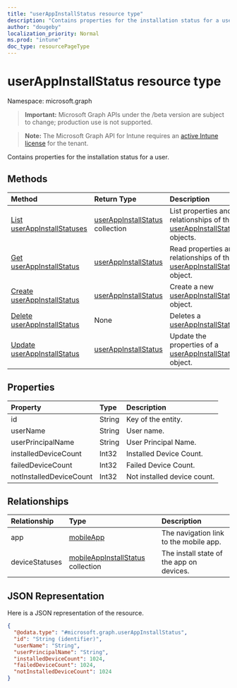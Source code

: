 ```yaml
---
title: "userAppInstallStatus resource type"
description: "Contains properties for the installation status for a user."
author: "dougeby"
localization_priority: Normal
ms.prod: "intune"
doc_type: resourcePageType
---
```


# userAppInstallStatus resource type

Namespace: microsoft.graph

> **Important:** Microsoft Graph APIs under the /beta version are subject to change; production use is not supported.

> **Note:** The Microsoft Graph API for Intune requires an [active Intune license](https://go.microsoft.com/fwlink/?linkid=839381) for the tenant.

Contains properties for the installation status for a user.

## Methods
|Method|Return Type|Description|
|:---|:---|:---|
|[List userAppInstallStatuses](../api/intune-apps-userappinstallstatus-list.md)|[userAppInstallStatus](../resources/intune-apps-userappinstallstatus.md) collection|List properties and relationships of the [userAppInstallStatus](../resources/intune-apps-userappinstallstatus.md) objects.|
|[Get userAppInstallStatus](../api/intune-apps-userappinstallstatus-get.md)|[userAppInstallStatus](../resources/intune-apps-userappinstallstatus.md)|Read properties and relationships of the [userAppInstallStatus](../resources/intune-apps-userappinstallstatus.md) object.|
|[Create userAppInstallStatus](../api/intune-apps-userappinstallstatus-create.md)|[userAppInstallStatus](../resources/intune-apps-userappinstallstatus.md)|Create a new [userAppInstallStatus](../resources/intune-apps-userappinstallstatus.md) object.|
|[Delete userAppInstallStatus](../api/intune-apps-userappinstallstatus-delete.md)|None|Deletes a [userAppInstallStatus](../resources/intune-apps-userappinstallstatus.md).|
|[Update userAppInstallStatus](../api/intune-apps-userappinstallstatus-update.md)|[userAppInstallStatus](../resources/intune-apps-userappinstallstatus.md)|Update the properties of a [userAppInstallStatus](../resources/intune-apps-userappinstallstatus.md) object.|

## Properties
|Property|Type|Description|
|:---|:---|:---|
|id|String|Key of the entity.|
|userName|String|User name.|
|userPrincipalName|String|User Principal Name.|
|installedDeviceCount|Int32|Installed Device Count.|
|failedDeviceCount|Int32|Failed Device Count.|
|notInstalledDeviceCount|Int32|Not installed device count.|

## Relationships
|Relationship|Type|Description|
|:---|:---|:---|
|app|[mobileApp](../resources/intune-shared-mobileapp.md)|The navigation link to the mobile app.|
|deviceStatuses|[mobileAppInstallStatus](../resources/intune-apps-mobileappinstallstatus.md) collection|The install state of the app on devices.|

## JSON Representation
Here is a JSON representation of the resource.
<!-- {
  "blockType": "resource",
  "keyProperty": "id",
  "@odata.type": "microsoft.graph.userAppInstallStatus"
}
-->
``` json
{
  "@odata.type": "#microsoft.graph.userAppInstallStatus",
  "id": "String (identifier)",
  "userName": "String",
  "userPrincipalName": "String",
  "installedDeviceCount": 1024,
  "failedDeviceCount": 1024,
  "notInstalledDeviceCount": 1024
}
```







